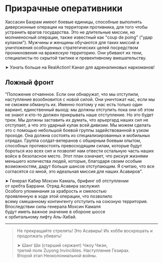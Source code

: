 # Призрачные оперативники



Хассасин Бахрам имеют боевые единицы, способные выполнять диверсионные операции на территории противника, для того чтобы устранить врагов государства. Это не длительные миссии, но молниеносный операции, также известный как "coup de poing" \("удар кулаком"\). Мужчины и женщины обучаются для таких миссий и уничтожения особоценных стратегических целей посредством проникновения на вражескую территорию. Они убивают их тени, специалисты по скрытой тактике и превентивному вмешательству. 



➤ Узнать больше на RealAction! Канал для адреналиновых наркоманов!



## Ложный фронт



"Положение отчаянное. Если они обнаружат, что мы отступили, наступление возобновится с новой силой. Они уничтожат нас, если мы не cможем обмануть их. Именно поэтому у нас есть только один вариант, единственный выход: мы должны отступить пока они об этом не знают и кто-то должен прикрывать наше отступление. Но это будет трюк. Мы должны заставить их думать, что арьергард наших сил не отступает, а что это ударный кулак всей дивизии. Мы можем сделать это с помощью небольшой боевой группы задействованной в узком проходе. Она должна состоять из специализированных и мобильных отрядах. Группа солдат-ветеранов с обширным боевым опытом, способных противостоять превосходящим силам, которые будут бороться изо всех сил и позволят нам отвести остальную часть наших войск в безопасное место. Этот план означает, что рискуя жизнями меньшего количества людей, которые, благодаря своим особым возможностям, дадут больше шансов отступающим. Я считаю, что все согласятся со мной, это идеальная миссия для наших Асавиров". 



➤ Генерал Кабир Мохсин Камаль, брифинг об отступлении    
от хребта Баррани. Отряд Асавира заслужил    
Особого упоминания за храбрость и смелостью    
проявленную в ходе этой операции, что позволило    
всему смешанному контингенту отступить на союзную территория.    
Впоследствии силы генерала Мохсин Камаля    
будут иметь важное значение в обороне шоссе    
к орбитальному лифту Аль-Хабай.  

---

                                                                                                                                                                   

> Не прекращайте стрелять! Это Асавиры! Их хобби воскрешать и продолжать убивать!
>
>
>
> ➤ Шанг Ши \(старший сержант\) Чжоу Чжэн,   
> третий полк Zuyong lnvincibles. Наступление Гезирах.   
> Второй этап Неоколониальной войны.

                                                                                                                                                                   

